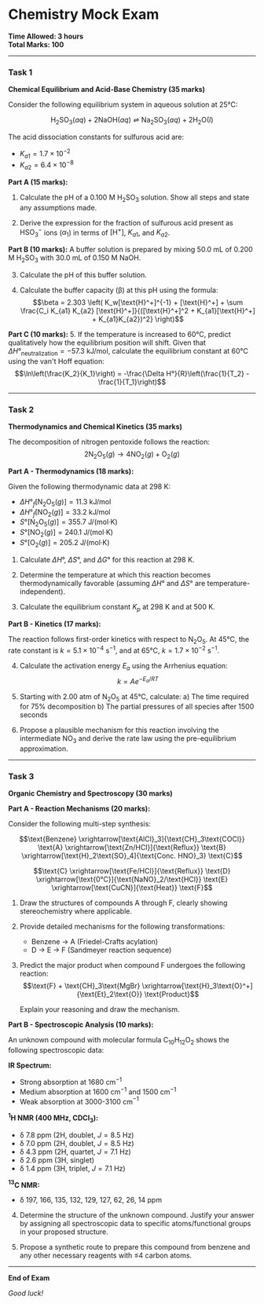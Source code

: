 # Chemistry Mock Exam

**Time Allowed: 3 hours**  
**Total Marks: 100**

---

### Task 1

**Chemical Equilibrium and Acid-Base Chemistry (35 marks)**

Consider the following equilibrium system in aqueous solution at 25°C:

$$\text{H}_2\text{SO}_3(aq) + 2\text{NaOH}(aq) \rightleftharpoons \text{Na}_2\text{SO}_3(aq) + 2\text{H}_2\text{O}(l)$$

The acid dissociation constants for sulfurous acid are:
- $K_{a1} = 1.7 \times 10^{-2}$
- $K_{a2} = 6.4 \times 10^{-8}$

**Part A (15 marks):**
1. Calculate the pH of a 0.100 M $\text{H}_2\text{SO}_3$ solution. Show all steps and state any assumptions made.

2. Derive the expression for the fraction of sulfurous acid present as $\text{HSO}_3^-$ ions ($\alpha_1$) in terms of $[\text{H}^+]$, $K_{a1}$, and $K_{a2}$.

**Part B (10 marks):**
A buffer solution is prepared by mixing 50.0 mL of 0.200 M $\text{H}_2\text{SO}_3$ with 30.0 mL of 0.150 M NaOH.

3. Calculate the pH of this buffer solution.

4. Calculate the buffer capacity (β) at this pH using the formula:
   $$\beta = 2.303 \left( K_w[\text{H}^+]^{-1} + [\text{H}^+] + \sum \frac{C_i K_{a1} K_{a2} [\text{H}^+]}{([\text{H}^+]^2 + K_{a1}[\text{H}^+] + K_{a1}K_{a2})^2} \right)$$

**Part C (10 marks):**
5. If the temperature is increased to 60°C, predict qualitatively how the equilibrium position will shift. Given that $\Delta H°_{\text{neutralization}} = -57.3$ kJ/mol, calculate the equilibrium constant at 60°C using the van't Hoff equation:
   $$\ln\left(\frac{K_2}{K_1}\right) = -\frac{\Delta H°}{R}\left(\frac{1}{T_2} - \frac{1}{T_1}\right)$$

---

### Task 2

**Thermodynamics and Chemical Kinetics (35 marks)**

The decomposition of nitrogen pentoxide follows the reaction:
$$2\text{N}_2\text{O}_5(g) \rightarrow 4\text{NO}_2(g) + \text{O}_2(g)$$

**Part A - Thermodynamics (18 marks):**

Given the following thermodynamic data at 298 K:
- $\Delta H°_f [\text{N}_2\text{O}_5(g)] = 11.3$ kJ/mol
- $\Delta H°_f [\text{NO}_2(g)] = 33.2$ kJ/mol
- $S° [\text{N}_2\text{O}_5(g)] = 355.7$ J/(mol·K)
- $S° [\text{NO}_2(g)] = 240.1$ J/(mol·K)
- $S° [\text{O}_2(g)] = 205.2$ J/(mol·K)

1. Calculate $\Delta H°$, $\Delta S°$, and $\Delta G°$ for this reaction at 298 K.

2. Determine the temperature at which this reaction becomes thermodynamically favorable (assuming $\Delta H°$ and $\Delta S°$ are temperature-independent).

3. Calculate the equilibrium constant $K_p$ at 298 K and at 500 K.

**Part B - Kinetics (17 marks):**

The reaction follows first-order kinetics with respect to $\text{N}_2\text{O}_5$. At 45°C, the rate constant is $k = 5.1 \times 10^{-4}$ s$^{-1}$, and at 65°C, $k = 1.7 \times 10^{-2}$ s$^{-1}$.

4. Calculate the activation energy $E_a$ using the Arrhenius equation:
   $$k = A e^{-E_a/RT}$$

5. Starting with 2.00 atm of $\text{N}_2\text{O}_5$ at 45°C, calculate:
   a) The time required for 75% decomposition
   b) The partial pressures of all species after 1500 seconds

6. Propose a plausible mechanism for this reaction involving the intermediate $\text{NO}_3$ and derive the rate law using the pre-equilibrium approximation.

---

### Task 3

**Organic Chemistry and Spectroscopy (30 marks)**

**Part A - Reaction Mechanisms (20 marks):**

Consider the following multi-step synthesis:

$$\text{Benzene} \xrightarrow[\text{AlCl}_3]{\text{CH}_3\text{COCl}} \text{A} \xrightarrow[\text{Zn/HCl}]{\text{Reflux}} \text{B} \xrightarrow[\text{H}_2\text{SO}_4]{\text{Conc. HNO}_3} \text{C}$$

$$\text{C} \xrightarrow[\text{Fe/HCl}]{\text{Reflux}} \text{D} \xrightarrow[\text{0°C}]{\text{NaNO}_2/\text{HCl}} \text{E} \xrightarrow[\text{CuCN}]{\text{Heat}} \text{F}$$

1. Draw the structures of compounds A through F, clearly showing stereochemistry where applicable.

2. Provide detailed mechanisms for the following transformations:
   - Benzene → A (Friedel-Crafts acylation)
   - D → E → F (Sandmeyer reaction sequence)

3. Predict the major product when compound F undergoes the following reaction:
   $$\text{F} + \text{CH}_3\text{MgBr} \xrightarrow[\text{H}_3\text{O}^+]{\text{Et}_2\text{O}} \text{Product}$$
   
   Explain your reasoning and draw the mechanism.

**Part B - Spectroscopic Analysis (10 marks):**

An unknown compound with molecular formula $\text{C}_{10}\text{H}_{12}\text{O}_2$ shows the following spectroscopic data:

**IR Spectrum:**
- Strong absorption at 1680 cm$^{-1}$
- Medium absorption at 1600 cm$^{-1}$ and 1500 cm$^{-1}$
- Weak absorption at 3000-3100 cm$^{-1}$

**$^1$H NMR (400 MHz, CDCl$_3$):**
- δ 7.8 ppm (2H, doublet, $J = 8.5$ Hz)
- δ 7.0 ppm (2H, doublet, $J = 8.5$ Hz)
- δ 4.3 ppm (2H, quartet, $J = 7.1$ Hz)
- δ 2.6 ppm (3H, singlet)
- δ 1.4 ppm (3H, triplet, $J = 7.1$ Hz)

**$^{13}$C NMR:**
- δ 197, 166, 135, 132, 129, 127, 62, 26, 14 ppm

4. Determine the structure of the unknown compound. Justify your answer by assigning all spectroscopic data to specific atoms/functional groups in your proposed structure.

5. Propose a synthetic route to prepare this compound from benzene and any other necessary reagents with ≤4 carbon atoms.

---

**End of Exam**

*Good luck!*
